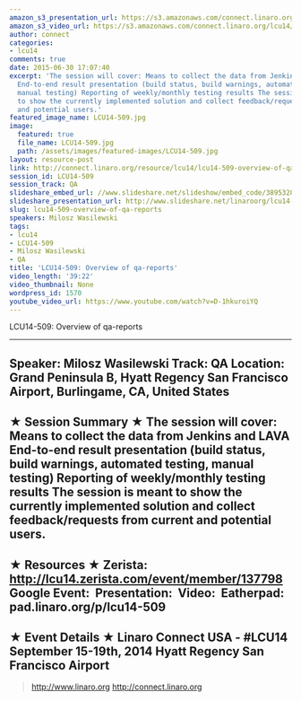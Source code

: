 ```yaml
---
amazon_s3_presentation_url: https://s3.amazonaws.com/connect.linaro.org/hkg15/Videos/09-19-Friday/LCU14-509.pdf
amazon_s3_video_url: https://s3.amazonaws.com/connect.linaro.org/lcu14/videos/09-16-Tuesday/LCU14-509-+Overview+of+qa-reports.mp4
author: connect
categories:
- lcu14
comments: true
date: 2015-06-30 17:07:40
excerpt: 'The session will cover: Means to collect the data from Jenkins and LAVA
  End-to-end result presentation (build status, build warnings, automated testing,
  manual testing) Reporting of weekly/monthly testing results The session is meant
  to show the currently implemented solution and collect feedback/requests from current
  and potential users.'
featured_image_name: LCU14-509.jpg
image:
  featured: true
  file_name: LCU14-509.jpg
  path: /assets/images/featured-images/LCU14-509.jpg
layout: resource-post
link: http://connect.linaro.org/resource/lcu14/lcu14-509-overview-of-qa-reports/
session_id: LCU14-509
session_track: QA
slideshare_embed_url: //www.slideshare.net/slideshow/embed_code/38953286
slideshare_presentation_url: http://www.slideshare.net/linaroorg/lcu14-509-overview-of-qa-reports
slug: lcu14-509-overview-of-qa-reports
speakers: Milosz Wasilewski
tags:
- lcu14
- LCU14-509
- Milosz Wasilewski
- QA
title: 'LCU14-509: Overview of qa-reports'
video_length: '39:22'
video_thumbnail: None
wordpress_id: 1570
youtube_video_url: https://www.youtube.com/watch?v=D-1hkuroiYQ
---
```


LCU14-509: Overview of qa-reports

---------------------------------------------------

Speaker: Milosz Wasilewski
Track: QA
Location: Grand Peninsula B, Hyatt Regency San Francisco Airport, Burlingame, CA, United States
---------------------------------------------------

★ Session Summary ★
The session will cover: Means to collect the data from Jenkins and LAVA End-to-end result presentation (build status, build warnings, automated testing, manual testing) Reporting of weekly/monthly testing results The session is meant to show the currently implemented solution and collect feedback/requests from current and potential users.
---------------------------------------------------

★ Resources ★
Zerista: http://lcu14.zerista.com/event/member/137798
Google Event: 
Presentation: 
Video: 
Eatherpad: pad.linaro.org/p/lcu14-509
---------------------------------------------------

★ Event Details ★
Linaro Connect USA -  #LCU14 
September 15-19th, 2014
Hyatt Regency San Francisco Airport
---------------------------------------------------

> http://www.linaro.org
> http://connect.linaro.org